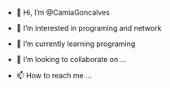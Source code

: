 - 👋 Hi, I’m @CamiaGoncalves
- 👀 I’m interested in programing and network

- 🌱 I’m currently learning programing

- 💞️ I’m looking to collaborate on ...
- 📫 How to reach me ...

<!---
CamiaGoncalves/CamiaGoncalves is a ✨ special ✨ repository because its `README.md` (this file) appears on your GitHub profile.
You can click the Preview link to take a look at your changes.
--->

